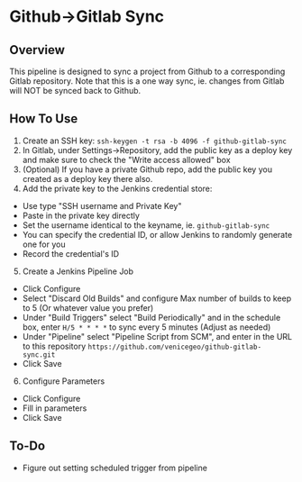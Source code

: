 # Github->Gitlab Sync

## Overview
This pipeline is designed to sync a project from Github to a corresponding Gitlab repository.  Note that this is a one way sync,
ie. changes from Gitlab will NOT be synced back to Github.  

## How To Use
1. Create an SSH key: `ssh-keygen -t rsa -b 4096 -f github-gitlab-sync`
2. In Gitlab, under Settings->Repository, add the public key as a deploy key and make sure to check the "Write access allowed" box
3. (Optional) If you have a private Github repo, add the public key you created as a deploy key there also.
4. Add the private key to the Jenkins credential store:
  * Use type "SSH username and Private Key"
  * Paste in the private key directly
  * Set the username identical to the keyname, ie. `github-gitlab-sync` 
  * You can specify the credential ID, or allow Jenkins to randomly generate one for you
  * Record the credential's ID
5. Create a Jenkins Pipeline Job
  * Click Configure
  * Select "Discard Old Builds" and configure Max number of builds to keep to 5 (Or whatever value you prefer)
  * Under "Build Triggers" select "Build Periodically" and in the schedule box, enter `H/5 * * * *` to sync every 5 minutes (Adjust as needed)
  * Under "Pipeline" select "Pipeline Script from SCM", and enter in the URL to this repository `https://github.com/venicegeo/github-gitlab-sync.git`
  * Click Save
6. Configure Parameters
  * Click Configure
  * Fill in parameters
  * Click Save

## To-Do
* Figure out setting scheduled trigger from pipeline
